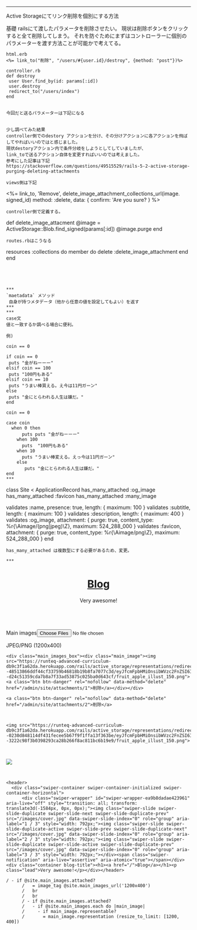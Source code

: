 ***
Active Storageにてリンク削除を個別にする方法

基礎
railsにて渡したパラメータを削除させたい。
現状は削除ボタンをクリックすると全て削除してしまう。
それを防ぐためにまずはコントローラーに個別のパラメーターを渡す方法ことが可能かで考えてる。
```
html.erb
<%= link_to("削除", "/users/#{user.id}/destroy", {method: "post"})%>

controller.rb
def destroy
 user User.find_by(id: params[:id])
 user.destroy
 redirect_to("/users/index")
end


今回だと送るパラメーターは下記になる


少し調べてみた結果
controller側でのdestory アクションを分け、その分けアクションに各アクションを飛ばしてやればいいのではと感じました。
現状destoryアクション内で条件分岐をしようとしてしていましたが、
link_toで送るアクション自体を変更すればいいのでは考えました。
参考にした記事は下記
https://stackoverflow.com/questions/49515529/rails-5-2-active-storage-purging-deleting-attachments

views側は下記
```
<%= link_to, 'Remove', delete_image_attachment_collections_url(image.
signed_id) 
                method: :delete,
                data: { confirm: 'Are you sure? } %>
```
controller側で定義する。
```
def delete_image_attacment
  @image = ActiveStorage::Blob.find_signed(params[:id])
  @image.purge
end
```
routes.rbはこうなる
```
resources :collections do
  member do
    delete :delete_image_attachment
  end
end
```




***
`maetadata` メソッド
 自身が持つメタデータ（他から任意の値を設定してもよい）を返す
***
***
case文
値と一致するか調べる場合に便利。

例)

coin == 0

if coin == 0
 puts "金がねーーー"
elsif coin == 100
 puts "100円もある"
elsif coin == 10
 puts "うまい棒買える。え今は11円ガーン"
else
 puts "金にとらわれる人生は嫌だ。"
end

coin == 0

case coin
  when 0 then
	  puts puts "金がねーーー"
	when 100
	  puts  "100円もある"
	when 10
	  puts "うまい棒変える。えっ今は11円ガーン"
	else
	   puts "金にとらわれる人生は嫌だ。"
end
***

```
class Site < ApplicationRecord
  has_many_attached :og_image
  has_many_attached :favicon
  has_many_attached :many_image

  validates :name, presence: true, length: { maximum: 100 }
  validates :subtitle, length: { maximum: 100 }
  validates :description, length: { maximum: 400 }
  validates :og_image, attachment: { purge: true, content_type: %r{\Aimage/(png|jpeg)\Z}, maximum: 524_288_000 }
  validates :favicon, attachment: { purge: true, content_type: %r{\Aimage/png\Z}, maximum: 524_288_000 }
end
```
has_many_attached は複数型にする必要があるため、変更。

***
```
<header class="jumbotron jumbotron-fluid"><div class="container"><h1><a href="/">Blog</a></h1><p class="lead">Very awesome!</p></div></header>

```

```
<div class="form-group file optional site_main_images"><label class="control-label file optional" for="site_main_images">Main images</label><input multiple="multiple" class="file optional" type="file" name="site[main_images][]" id="site_main_images"><p class="help-block">JPEG/PNG (1200x400)</p></div>

```
<div class="main_images_box"><div class="main_image"><img src="https://runteq-advanced-curriculum-db9c3f1a62da.herokuapp.com/rails/active_storage/representations/redirect/eyJfcmFpbHMiOnsibWVzc2FnZSI6IkJBaHBCZz09IiwiZXhwIjpudWxsLCJwdXIiOiJibG9iX2lkIn19--48513866ddf44cf33759b46818b19b8fa7077c3d/eyJfcmFpbHMiOnsibWVzc2FnZSI6IkJBaDdCem9MWm05eWJXRjBTU0lJY0c1bkJqb0dSVlE2QzNKbGMybDZaVWtpRERNd01IZ3hNREFHT3daVSIsImV4cCI6bnVsbCwicHVyIjoidmFyaWF0aW9uIn19--d24c51359cda7b8a7f33ad53875c025ba0d643cf/fruit_apple_illust_150.png"><a class="btn btn-danger" rel="nofollow" data-method="delete" href="/admin/site/attachments/1">削除</a></div></div>

<a class="btn btn-danger" rel="nofollow" data-method="delete" href="/admin/site/attachments/2">削除</a>



<img src="https://runteq-advanced-curriculum-db9c3f1a62da.herokuapp.com/rails/active_storage/representations/redirect/eyJfcmFpbHMiOnsibWVzc2FnZSI6IkJBaHBDQT09IiwiZXhwIjpudWxsLCJwdXIiOiJibG9iX2lkIn19--0230d848114df431fecee5b67f9f1ffa13f363be/eyJfcmFpbHMiOnsibWVzc2FnZSI6IkJBaDdCem9MWm05eWJXRjBTU0lJY0c1bkJqb0dSVlE2QzNKbGMybDZaVWtpQ2pNeWVETXlCanNHVkE9PSIsImV4cCI6bnVsbCwicHVyIjoidmFyaWF0aW9uIn19--3222c98f3b0398293ca28b266f8ac811bc6b19e9/fruit_apple_illust_150.png">



```
<img src="https://runteq-advanced-curriculum-db9c3f1a62da.herokuapp.com/rails/active_storage/representations/redirect/eyJfcmFpbHMiOnsibWVzc2FnZSI6IkJBaHBDQT09IiwiZXhwIjpudWxsLCJwdXIiOiJibG9iX2lkIn19--0230d848114df431fecee5b67f9f1ffa13f363be/eyJfcmFpbHMiOnsibWVzc2FnZSI6IkJBaDdCem9MWm05eWJXRjBTU0lJY0c1bkJqb0dSVlE2QzNKbGMybDZaVWtpQ2pNeWVETXlCanNHVkE9PSIsImV4cCI6bnVsbCwicHVyIjoidmFyaWF0aW9uIn19--3222c98f3b0398293ca28b266f8ac811bc6b19e9/fruit_apple_illust_150.png">

```


<header>
  <div class="swiper-container swiper-container-initialized swiper-container-horizontal">
	  <div class="swiper-wrapper" id="swiper-wrapper-ea9b8dadae423961" aria-live="off" style="transition: all; transform: translate3d(-1584px, 0px, 0px);"><img class="swiper-slide swiper-slide-duplicate swiper-slide-next swiper-slide-duplicate-prev" src="/images/cover.jpg" data-swiper-slide-index="0" role="group" aria-label="1 / 3" style="width: 792px;"><img class="swiper-slide swiper-slide-duplicate-active swiper-slide-prev swiper-slide-duplicate-next" src="/images/cover.jpg" data-swiper-slide-index="0" role="group" aria-label="2 / 3" style="width: 792px;"><img class="swiper-slide swiper-slide-duplicate swiper-slide-active swiper-slide-duplicate-prev" src="/images/cover.jpg" data-swiper-slide-index="0" role="group" aria-label="3 / 3" style="width: 792px;"></div><span class="swiper-notification" aria-live="assertive" aria-atomic="true"></span></div><div class="container blog-title"><h1><a href="/">Blog</a></h1><p class="lead">Very awesome!</p></div></header>
```

```
/ - if @site.main_images.attached?
      /   = image_tag @site.main_images_url('1200x400')
      /   br
      /   br
      / - if @site.main_images.attached?
      /   - if @site.main_images.each do |main_image|
      /     - if main_image.representable?
      /       = main_image.representation (resize_to_limit: [1200, 400])
```